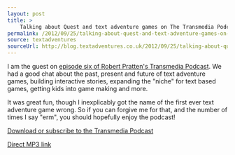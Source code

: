 ```yaml
---
layout: post
title: >
    Talking about Quest and text adventure games on The Transmedia Podcast
permalink: /2012/09/25/talking-about-quest-and-text-adventure-games-on-the-transmedia-podcast/
source: textadventures
sourceUrl: http://blog.textadventures.co.uk/2012/09/25/talking-about-quest-and-text-adventure-games-on-the-transmedia-podcast/
---
```

I am the guest on <a href="http://www.tstoryteller.com/transmedia-podcast-episode-six-adventure-games">episode six of Robert Pratten's Transmedia Podcast</a>. We had a good chat about the past, present and future of text adventure games, building interactive stories, expanding the "niche" for text based games, getting kids into game making and more.

It was great fun, though I inexplicably got the name of the first ever text adventure game wrong. So if you can forgive me for that, and the number of times I say "erm", you should hopefully enjoy the podcast!

<a href="http://transmedia.podomatic.com/">Download or subscribe to the Transmedia Podcast</a>

<a href="http://transmedia.podomatic.com/enclosure/2012-09-25T11_45_25-07_00.mp3">Direct MP3 link</a>